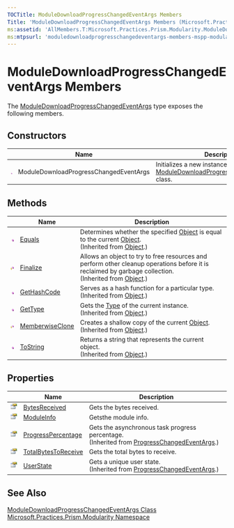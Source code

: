 ```yaml
---
TOCTitle: ModuleDownloadProgressChangedEventArgs Members
Title: 'ModuleDownloadProgressChangedEventArgs Members (Microsoft.Practices.Prism.Modularity)'
ms:assetid: 'AllMembers.T:Microsoft.Practices.Prism.Modularity.ModuleDownloadProgressChangedEventArgs'
ms:mtpsurl: 'moduledownloadprogresschangedeventargs-members-mspp-modularity.md'
---
```



# ModuleDownloadProgressChangedEventArgs Members

The [ModuleDownloadProgressChangedEventArgs](/patterns-practices/reference/moduledownloadprogresschangedeventargs-class-mspp-modularity) type exposes the following members.

## Constructors


<table>

<thead>
<tr class="header">
<th> </th>
<th>Name</th>
<th>Description</th>
</tr>
</thead>
<tbody>
<tr class="odd">
<td><img src="/patterns-practices/reference/images/public-method.gif" alt="Public method"/></td>
<td>ModuleDownloadProgressChangedEventArgs</td>
<td><div class="summary">
Initializes a new instance of the <a href="/patterns-practices/reference/moduledownloadprogresschangedeventargs-class-mspp-modularity" data-raw-source="[ModuleDownloadProgressChangedEventArgs](/patterns-practices/reference/moduledownloadprogresschangedeventargs-class-mspp-modularity)">ModuleDownloadProgressChangedEventArgs</a> class.
</div></td>
</tr>
</tbody>
</table>

## Methods


<table>

<thead>
<tr class="header">
<th> </th>
<th>Name</th>
<th>Description</th>
</tr>
</thead>
<tbody>
<tr class="odd">
<td><img src="/patterns-practices/reference/images/public-method.gif" alt="Public method"/></td>
<td><a href="http://msdn.microsoft.com/en-us/library/bsc2ak47" data-raw-source="[Equals](http://msdn.microsoft.com/en-us/library/bsc2ak47)">Equals</a></td>
<td><div class="summary">
Determines whether the specified <a href="http://msdn.microsoft.com/en-us/library/e5kfa45b" data-raw-source="[Object](http://msdn.microsoft.com/en-us/library/e5kfa45b)">Object</a> is equal to the current <a href="http://msdn.microsoft.com/en-us/library/e5kfa45b" data-raw-source="[Object](http://msdn.microsoft.com/en-us/library/e5kfa45b)">Object</a>.
</div>
(Inherited from <a href="http://msdn.microsoft.com/en-us/library/e5kfa45b" data-raw-source="[Object](http://msdn.microsoft.com/en-us/library/e5kfa45b)">Object</a>.)</td>
</tr>
<tr class="even">
<td><img src="/patterns-practices/reference/images/protmethod.gif" alt="Protected method"/></td>
<td><a href="http://msdn.microsoft.com/en-us/library/4k87zsw7" data-raw-source="[Finalize](http://msdn.microsoft.com/en-us/library/4k87zsw7)">Finalize</a></td>
<td><div class="summary">
Allows an object to try to free resources and perform other cleanup operations before it is reclaimed by garbage collection.
</div>
(Inherited from <a href="http://msdn.microsoft.com/en-us/library/e5kfa45b" data-raw-source="[Object](http://msdn.microsoft.com/en-us/library/e5kfa45b)">Object</a>.)</td>
</tr>
<tr class="odd">
<td><img src="/patterns-practices/reference/images/public-method.gif" alt="Public method"/></td>
<td><a href="http://msdn.microsoft.com/en-us/library/zdee4b3y" data-raw-source="[GetHashCode](http://msdn.microsoft.com/en-us/library/zdee4b3y)">GetHashCode</a></td>
<td><div class="summary">
Serves as a hash function for a particular type.
</div>
(Inherited from <a href="http://msdn.microsoft.com/en-us/library/e5kfa45b" data-raw-source="[Object](http://msdn.microsoft.com/en-us/library/e5kfa45b)">Object</a>.)</td>
</tr>
<tr class="even">
<td><img src="/patterns-practices/reference/images/public-method.gif" alt="Public method"/></td>
<td><a href="http://msdn.microsoft.com/en-us/library/dfwy45w9" data-raw-source="[GetType](http://msdn.microsoft.com/en-us/library/dfwy45w9)">GetType</a></td>
<td><div class="summary">
Gets the <a href="http://msdn.microsoft.com/en-us/library/42892f65" data-raw-source="[Type](http://msdn.microsoft.com/en-us/library/42892f65)">Type</a> of the current instance.
</div>
(Inherited from <a href="http://msdn.microsoft.com/en-us/library/e5kfa45b" data-raw-source="[Object](http://msdn.microsoft.com/en-us/library/e5kfa45b)">Object</a>.)</td>
</tr>
<tr class="odd">
<td><img src="/patterns-practices/reference/images/protmethod.gif" alt="Protected method"/></td>
<td><a href="http://msdn.microsoft.com/en-us/library/57ctke0a" data-raw-source="[MemberwiseClone](http://msdn.microsoft.com/en-us/library/57ctke0a)">MemberwiseClone</a></td>
<td><div class="summary">
Creates a shallow copy of the current <a href="http://msdn.microsoft.com/en-us/library/e5kfa45b" data-raw-source="[Object](http://msdn.microsoft.com/en-us/library/e5kfa45b)">Object</a>.
</div>
(Inherited from <a href="http://msdn.microsoft.com/en-us/library/e5kfa45b" data-raw-source="[Object](http://msdn.microsoft.com/en-us/library/e5kfa45b)">Object</a>.)</td>
</tr>
<tr class="even">
<td><img src="/patterns-practices/reference/images/public-method.gif" alt="Public method"/></td>
<td><a href="http://msdn.microsoft.com/en-us/library/7bxwbwt2" data-raw-source="[ToString](http://msdn.microsoft.com/en-us/library/7bxwbwt2)">ToString</a></td>
<td><div class="summary">
Returns a string that represents the current object.
</div>
(Inherited from <a href="http://msdn.microsoft.com/en-us/library/e5kfa45b" data-raw-source="[Object](http://msdn.microsoft.com/en-us/library/e5kfa45b)">Object</a>.)</td>
</tr>
</tbody>
</table>

## Properties


<table>

<thead>
<tr class="header">
<th> </th>
<th>Name</th>
<th>Description</th>
</tr>
</thead>
<tbody>
<tr class="odd">
<td><img src="/patterns-practices/reference/images/pubproperty.gif" alt="Public property"/></td>
<td><a href="/patterns-practices/reference/moduledownloadprogresschangedeventargs-totalbytestoreceive-property-mspp-modularity" data-raw-source="[BytesReceived](/patterns-practices/reference/moduledownloadprogresschangedeventargs-totalbytestoreceive-property-mspp-modularity)">BytesReceived</a></td>
<td><div class="summary">
Gets the bytes received.
</div></td>
</tr>
<tr class="even">
<td><img src="/patterns-practices/reference/images/pubproperty.gif" alt="Public property"/></td>
<td><a href="/patterns-practices/reference/moduledownloadprogresschangedeventargs-moduleinfo-property-mspp-modularity" data-raw-source="[ModuleInfo](/patterns-practices/reference/moduledownloadprogresschangedeventargs-moduleinfo-property-mspp-modularity)">ModuleInfo</a></td>
<td><div class="summary">
Getsthe module info.
</div></td>
</tr>
<tr class="odd">
<td><img src="/patterns-practices/reference/images/pubproperty.gif" alt="Public property"/></td>
<td><a href="http://msdn.microsoft.com/en-us/library/2eksby19" data-raw-source="[ProgressPercentage](http://msdn.microsoft.com/en-us/library/2eksby19)">ProgressPercentage</a></td>
<td><div class="summary">
Gets the asynchronous task progress percentage.
</div>
(Inherited from <a href="http://msdn.microsoft.com/en-us/library/0tat795f" data-raw-source="[ProgressChangedEventArgs](http://msdn.microsoft.com/en-us/library/0tat795f)">ProgressChangedEventArgs</a>.)</td>
</tr>
<tr class="even">
<td><img src="/patterns-practices/reference/images/pubproperty.gif" alt="Public property"/></td>
<td><a href="/patterns-practices/reference/moduledownloadprogresschangedeventargs-totalbytestoreceive-property-mspp-modularity" data-raw-source="[TotalBytesToReceive](/patterns-practices/reference/moduledownloadprogresschangedeventargs-totalbytestoreceive-property-mspp-modularity)">TotalBytesToReceive</a></td>
<td><div class="summary">
Gets the total bytes to receive.
</div></td>
</tr>
<tr class="odd">
<td><img src="/patterns-practices/reference/images/pubproperty.gif" alt="Public property"/></td>
<td><a href="http://msdn.microsoft.com/en-us/library/w2bh9809" data-raw-source="[UserState](http://msdn.microsoft.com/en-us/library/w2bh9809)">UserState</a></td>
<td><div class="summary">
Gets a unique user state.
</div>
(Inherited from <a href="http://msdn.microsoft.com/en-us/library/0tat795f" data-raw-source="[ProgressChangedEventArgs](http://msdn.microsoft.com/en-us/library/0tat795f)">ProgressChangedEventArgs</a>.)</td>
</tr>
</tbody>
</table>

## See Also

[ModuleDownloadProgressChangedEventArgs Class](/patterns-practices/reference/moduledownloadprogresschangedeventargs-class-mspp-modularity)  
[Microsoft.Practices.Prism.Modularity Namespace](/patterns-practices/reference/mspp-modularity-namespace)  